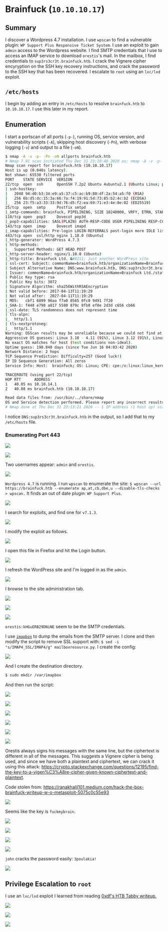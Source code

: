 # Brainfuck (`10.10.10.17`)

## Summary

I discover a Wordpress 4.7 installation. I use `wpscan` to find a vulnerable plugin: `WP Support Plus Responsive Ticket System`. I use an exploit to gain `admin` access to the Wordpress website. I find SMTP credentials that I use to access an IMAP service to download `orestis`'s mail. In the mailbox, I find credentials to `sup3rs3cr3t.brainfuck.htb`. I crack the Vignere cipher encyryption on the SSH key recovery instructions, and crack the password to the SSH key that has been recovered. I escalate to `root` using an `lxc/lxd` exploit.

## `/etc/hosts`

I begin by adding an entry in `/etc/hosts` to resolve `brainfuck.htb` to `10.10.10.17`. I use this later in my report.

## Enumeration

I start a portscan of all ports (`-p-`), running OS, service version, and vulnerability scripts (`-A`), skipping host discovery (`-Pn`), with verbose logging (`-v`) and output to a file (`-oN`).

```bash
$ nmap -A -v -p- -Pn -oN allports brainfuck.htb
# Nmap 7.91 scan initiated Thu Dec 31 23:10:40 2020 as: nmap -A -v -p- -Pn -oN allports brainfuck.htb
Nmap scan report for brainfuck.htb (10.10.10.17)
Host is up (0.040s latency).
Not shown: 65530 filtered ports
PORT    STATE SERVICE  VERSION
22/tcp  open  ssh      OpenSSH 7.2p2 Ubuntu 4ubuntu2.1 (Ubuntu Linux; protocol 2.0)
| ssh-hostkey: 
|   2048 94:d0:b3:34:e9:a5:37:c5:ac:b9:80:df:2a:54:a5:f0 (RSA)
|   256 6b:d5:dc:15:3a:66:7a:f4:19:91:5d:73:85:b2:4c:b2 (ECDSA)
|_  256 23:f5:a3:33:33:9d:76:d5:f2:ea:69:71:e3:4e:8e:02 (ED25519)
25/tcp  open  smtp     Postfix smtpd
|_smtp-commands: brainfuck, PIPELINING, SIZE 10240000, VRFY, ETRN, STARTTLS, ENHANCEDSTATUSCODES, 8BITMIME, DSN, 
110/tcp open  pop3     Dovecot pop3d
|_pop3-capabilities: SASL(PLAIN) AUTH-RESP-CODE USER PIPELINING RESP-CODES UIDL CAPA TOP
143/tcp open  imap     Dovecot imapd
|_imap-capabilities: Pre-login LOGIN-REFERRALS post-login more IDLE listed SASL-IR ID capabilities AUTH=PLAINA0001 LITERAL+ OK IMAP4rev1 have ENABLE
443/tcp open  ssl/http nginx 1.10.0 (Ubuntu)
|_http-generator: WordPress 4.7.3
| http-methods: 
|_  Supported Methods: GET HEAD POST
|_http-server-header: nginx/1.10.0 (Ubuntu)
|_http-title: Brainfuck Ltd. &#8211; Just another WordPress site
| ssl-cert: Subject: commonName=brainfuck.htb/organizationName=Brainfuck Ltd./stateOrProvinceName=Attica/countryName=GR
| Subject Alternative Name: DNS:www.brainfuck.htb, DNS:sup3rs3cr3t.brainfuck.htb
| Issuer: commonName=brainfuck.htb/organizationName=Brainfuck Ltd./stateOrProvinceName=Attica/countryName=GR
| Public Key type: rsa
| Public Key bits: 3072
| Signature Algorithm: sha256WithRSAEncryption
| Not valid before: 2017-04-13T11:19:29
| Not valid after:  2027-04-11T11:19:29
| MD5:   cbf1 6899 96aa f7a0 0565 0fc0 9491 7f20
|_SHA-1: f448 e798 a817 5580 879c 8fb8 ef0e 2d3d c656 cb66
|_ssl-date: TLS randomness does not represent time
| tls-alpn: 
|_  http/1.1
| tls-nextprotoneg: 
|_  http/1.1
Warning: OSScan results may be unreliable because we could not find at least 1 open and 1 closed port
Aggressive OS guesses: Linux 3.10 - 4.11 (91%), Linux 3.12 (91%), Linux 3.13 (91%), Linux 3.13 or 4.2 (91%), Linux 3.16 (91%), Linux 3.16 - 4.6 (91%), Linux 3.18 (91%), Linux 3.2 - 4.9 (91%), Linux 3.8 - 3.11 (91%), Linux 4.2 (91%)
No exact OS matches for host (test conditions non-ideal).
Uptime guess: 198.840 days (since Tue Jun 16 04:03:42 2020)
Network Distance: 2 hops
TCP Sequence Prediction: Difficulty=257 (Good luck!)
IP ID Sequence Generation: All zeros
Service Info: Host:  brainfuck; OS: Linux; CPE: cpe:/o:linux:linux_kernel

TRACEROUTE (using port 22/tcp)
HOP RTT      ADDRESS
1   40.05 ms 10.10.14.1
2   40.08 ms brainfuck.htb (10.10.10.17)

Read data files from: /usr/bin/../share/nmap
OS and Service detection performed. Please report any incorrect results at https://nmap.org/submit/ .
# Nmap done at Thu Dec 31 23:13:21 2020 -- 1 IP address (1 host up) scanned in 161.26 seconds
```

I notice `DNS:sup3rs3cr3t.brainfuck.htb` in the output, so I add that to my `/etc/hosts` file.

### Enumerating Port 443

![](img/2021-01-01-05-33-36.png)

![](img/2020-12-31-23-26-17.png)

Two usernames appear: `admin` and `orestis`.

![](img/2020-12-31-23-47-03.png)

`Wordpress 4.7` is running. I run `wpscan` to enumerate the site: `$ wpscan --url https://brainfuck.htb --enumerate ap,at,cb,dbe,u --disable-tls-checks > wpscan.` It finds an out of date plugin: `WP Support Plus`.

![](img/2021-01-06-04-02-58.png)

I search for exploits, and find one for `v7.1.3`.

![](img/2021-01-01-06-15-09.png)

I modify the exploit as follows.

![](img/2021-01-02-00-02-11.png)

I open this file in Firefox and hit the Login button.

![](img/2021-01-02-00-02-26.png)

I refresh the WordPress site and I'm logged in as the `admin`.

![](img/2021-01-06-03-55-54.png)

I browse to the site administration tab.

![](img/2021-01-02-00-03-04.png)

![](img/2021-01-05-03-48-56.png)

![](img/2021-01-05-03-59-25.png)

`orestis:kHGuERB29DNiNE` seem to be the SMTP credentials. 

I use [`imapbox`](https://github.com/polo2ro/imapbox/pulls) to dump the emails from the SMTP server. I clone and then modify the script to remove SSL support with: `$ sed -i "s/IMAP4_SSL/IMAP4/g" mailboxresource.py`. I create the config:

![](img/2021-01-05-23-26-39.png)

And I create the destination directory.

```bash
$ sudo mkdir /var/imapbox
```

And then run the script:

![](img/2021-01-05-22-45-45.png)

![](img/2021-01-05-22-46-27.png)

![](img/2021-01-05-22-46-35.png)

![](img/2021-01-05-23-53-27.png)

![](img/2021-01-05-23-53-40.png)

![](img/2021-01-05-23-55-02.png)

Orestis always signs his messages with the same line, but the ciphertext is different in all of the messages. This suggests a Vignere cipher is being used, and since we have both a plaintext and ciphertext, we can crack it using this attack: https://crypto.stackexchange.com/questions/12195/find-the-key-to-a-vigen%C3%A8re-cipher-given-known-ciphertext-and-plaintext.

Code stolen from: https://ranakhalil101.medium.com/hack-the-box-brainfuck-writeup-w-o-metasploit-5075c0c55e93

![](img/2021-01-06-03-29-57.png)

Seems like the key is `fuckmybrain`.

![](img/2021-01-06-03-32-37.png)

![](img/2021-01-06-03-33-02.png)

![](img/2021-01-06-03-33-29.png)

![](img/2021-01-06-03-34-35.png)

`john` cracks the password easily: `3poulakia!`

![](img/2021-01-06-03-35-22.png)

## Privilege Escalation to `root`

I use an `lxc/lxd` exploit I learned from reading [0xdf's HTB Tabby writeup.](https://0xdf.gitlab.io/2020/11/07/htb-tabby.html#better-lxc-root)

![](img/2021-01-06-03-43-57.png)

![](img/2021-01-06-03-44-39.png)

![](img/2021-01-06-03-45-37.png)